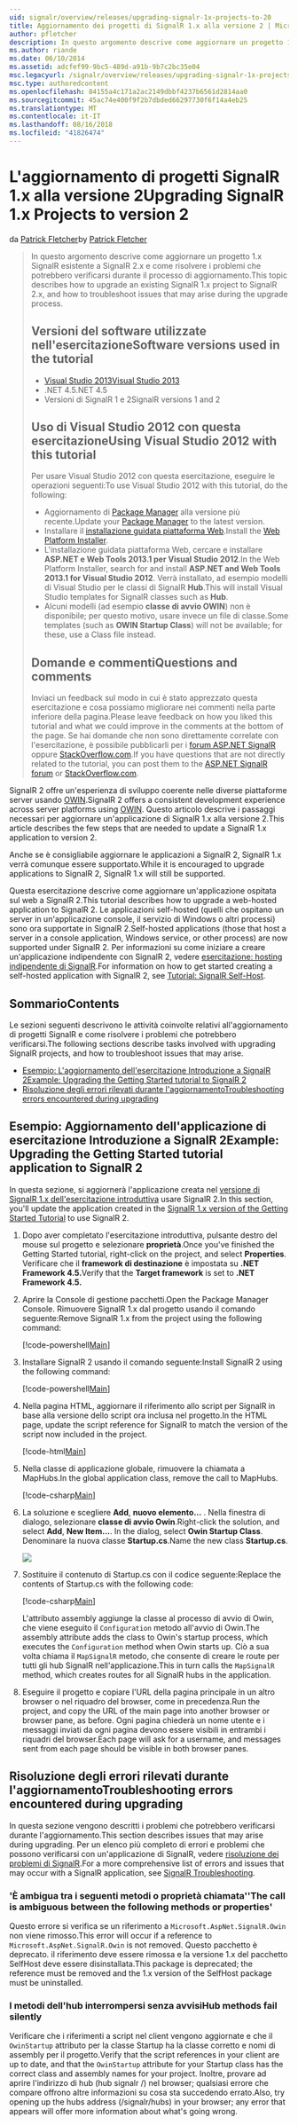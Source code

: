 ```yaml
---
uid: signalr/overview/releases/upgrading-signalr-1x-projects-to-20
title: Aggiornamento dei progetti di SignalR 1.x alla versione 2 | Microsoft Docs
author: pfletcher
description: In questo argomento descrive come aggiornare un progetto 1.x SignalR esistente a SignalR 2.x e come risolvere i problemi che potrebbero verificarsi durante il processo di aggiornamento...
ms.author: riande
ms.date: 06/10/2014
ms.assetid: adcfef99-9bc5-489d-a91b-9b7c2bc35e04
msc.legacyurl: /signalr/overview/releases/upgrading-signalr-1x-projects-to-20
msc.type: authoredcontent
ms.openlocfilehash: 84155a4c171a2ac2149dbbf4237b6561d2814aa0
ms.sourcegitcommit: 45ac74e400f9f2b7dbded66297730f6f14a4eb25
ms.translationtype: MT
ms.contentlocale: it-IT
ms.lasthandoff: 08/16/2018
ms.locfileid: "41826474"
---
```

<a name="upgrading-signalr-1x-projects-to-version-2"></a><span data-ttu-id="ede20-103">L'aggiornamento di progetti SignalR 1.x alla versione 2</span><span class="sxs-lookup"><span data-stu-id="ede20-103">Upgrading SignalR 1.x Projects to version 2</span></span>
====================
<span data-ttu-id="ede20-104">da [Patrick Fletcher](https://github.com/pfletcher)</span><span class="sxs-lookup"><span data-stu-id="ede20-104">by [Patrick Fletcher](https://github.com/pfletcher)</span></span>

> <span data-ttu-id="ede20-105">In questo argomento descrive come aggiornare un progetto 1.x SignalR esistente a SignalR 2.x e come risolvere i problemi che potrebbero verificarsi durante il processo di aggiornamento.</span><span class="sxs-lookup"><span data-stu-id="ede20-105">This topic describes how to upgrade an existing SignalR 1.x project to SignalR 2.x, and how to troubleshoot issues that may arise during the upgrade process.</span></span>
> 
> ## <a name="software-versions-used-in-the-tutorial"></a><span data-ttu-id="ede20-106">Versioni del software utilizzate nell'esercitazione</span><span class="sxs-lookup"><span data-stu-id="ede20-106">Software versions used in the tutorial</span></span>
> 
> 
> - [<span data-ttu-id="ede20-107">Visual Studio 2013</span><span class="sxs-lookup"><span data-stu-id="ede20-107">Visual Studio 2013</span></span>](https://www.microsoft.com/visualstudio/eng/2013-downloads)
> - <span data-ttu-id="ede20-108">.NET 4.5</span><span class="sxs-lookup"><span data-stu-id="ede20-108">.NET 4.5</span></span>
> - <span data-ttu-id="ede20-109">Versioni di SignalR 1 e 2</span><span class="sxs-lookup"><span data-stu-id="ede20-109">SignalR versions 1 and 2</span></span>
>   
> 
> 
> ## <a name="using-visual-studio-2012-with-this-tutorial"></a><span data-ttu-id="ede20-110">Uso di Visual Studio 2012 con questa esercitazione</span><span class="sxs-lookup"><span data-stu-id="ede20-110">Using Visual Studio 2012 with this tutorial</span></span>
> 
> 
> <span data-ttu-id="ede20-111">Per usare Visual Studio 2012 con questa esercitazione, eseguire le operazioni seguenti:</span><span class="sxs-lookup"><span data-stu-id="ede20-111">To use Visual Studio 2012 with this tutorial, do the following:</span></span>
> 
> - <span data-ttu-id="ede20-112">Aggiornamento di [Package Manager](http://docs.nuget.org/docs/start-here/installing-nuget) alla versione più recente.</span><span class="sxs-lookup"><span data-stu-id="ede20-112">Update your [Package Manager](http://docs.nuget.org/docs/start-here/installing-nuget) to the latest version.</span></span>
> - <span data-ttu-id="ede20-113">Installare il [installazione guidata piattaforma Web](https://www.microsoft.com/web/downloads/platform.aspx).</span><span class="sxs-lookup"><span data-stu-id="ede20-113">Install the [Web Platform Installer](https://www.microsoft.com/web/downloads/platform.aspx).</span></span>
> - <span data-ttu-id="ede20-114">L'installazione guidata piattaforma Web, cercare e installare **ASP.NET e Web Tools 2013.1 per Visual Studio 2012**.</span><span class="sxs-lookup"><span data-stu-id="ede20-114">In the Web Platform Installer, search for and install **ASP.NET and Web Tools 2013.1 for Visual Studio 2012**.</span></span> <span data-ttu-id="ede20-115">Verrà installato, ad esempio modelli di Visual Studio per le classi di SignalR **Hub**.</span><span class="sxs-lookup"><span data-stu-id="ede20-115">This will install Visual Studio templates for SignalR classes such as **Hub**.</span></span>
> - <span data-ttu-id="ede20-116">Alcuni modelli (ad esempio **classe di avvio OWIN**) non è disponibile; per questo motivo, usare invece un file di classe.</span><span class="sxs-lookup"><span data-stu-id="ede20-116">Some templates (such as **OWIN Startup Class**) will not be available; for these, use a Class file instead.</span></span>
> 
> 
> ## <a name="questions-and-comments"></a><span data-ttu-id="ede20-117">Domande e commenti</span><span class="sxs-lookup"><span data-stu-id="ede20-117">Questions and comments</span></span>
> 
> <span data-ttu-id="ede20-118">Inviaci un feedback sul modo in cui è stato apprezzato questa esercitazione e cosa possiamo migliorare nei commenti nella parte inferiore della pagina.</span><span class="sxs-lookup"><span data-stu-id="ede20-118">Please leave feedback on how you liked this tutorial and what we could improve in the comments at the bottom of the page.</span></span> <span data-ttu-id="ede20-119">Se hai domande che non sono direttamente correlate con l'esercitazione, è possibile pubblicarli per i [forum ASP.NET SignalR](https://forums.asp.net/1254.aspx/1?ASP+NET+SignalR) oppure [StackOverflow.com](http://stackoverflow.com/).</span><span class="sxs-lookup"><span data-stu-id="ede20-119">If you have questions that are not directly related to the tutorial, you can post them to the [ASP.NET SignalR forum](https://forums.asp.net/1254.aspx/1?ASP+NET+SignalR) or [StackOverflow.com](http://stackoverflow.com/).</span></span>


<span data-ttu-id="ede20-120">SignalR 2 offre un'esperienza di sviluppo coerente nelle diverse piattaforme server usando [OWIN](http://owin.org).</span><span class="sxs-lookup"><span data-stu-id="ede20-120">SignalR 2 offers a consistent development experience across server platforms using [OWIN](http://owin.org).</span></span> <span data-ttu-id="ede20-121">Questo articolo descrive i passaggi necessari per aggiornare un'applicazione di SignalR 1.x alla versione 2.</span><span class="sxs-lookup"><span data-stu-id="ede20-121">This article describes the few steps that are needed to update a SignalR 1.x application to version 2.</span></span>

<span data-ttu-id="ede20-122">Anche se è consigliabile aggiornare le applicazioni a SignalR 2, SignalR 1.x verrà comunque essere supportato.</span><span class="sxs-lookup"><span data-stu-id="ede20-122">While it is encouraged to upgrade applications to SignalR 2, SignalR 1.x will still be supported.</span></span>

<span data-ttu-id="ede20-123">Questa esercitazione descrive come aggiornare un'applicazione ospitata sul web a SignalR 2.</span><span class="sxs-lookup"><span data-stu-id="ede20-123">This tutorial describes how to upgrade a web-hosted application to SignalR 2.</span></span> <span data-ttu-id="ede20-124">Le applicazioni self-hosted (quelli che ospitano un server in un'applicazione console, il servizio di Windows o altri processi) sono ora supportate in SignalR 2.</span><span class="sxs-lookup"><span data-stu-id="ede20-124">Self-hosted applications (those that host a server in a console application, Windows service, or other process) are now supported under SignalR 2.</span></span> <span data-ttu-id="ede20-125">Per informazioni su come iniziare a creare un'applicazione indipendente con SignalR 2, vedere [esercitazione: hosting indipendente di SignalR](../deployment/tutorial-signalr-self-host.md).</span><span class="sxs-lookup"><span data-stu-id="ede20-125">For information on how to get started creating a self-hosted application with SignalR 2, see [Tutorial: SignalR Self-Host](../deployment/tutorial-signalr-self-host.md).</span></span>

## <a name="contents"></a><span data-ttu-id="ede20-126">Sommario</span><span class="sxs-lookup"><span data-stu-id="ede20-126">Contents</span></span>

<span data-ttu-id="ede20-127">Le sezioni seguenti descrivono le attività coinvolte relativi all'aggiornamento di progetti SignalR e come risolvere i problemi che potrebbero verificarsi.</span><span class="sxs-lookup"><span data-stu-id="ede20-127">The following sections describe tasks involved with upgrading SignalR projects, and how to troubleshoot issues that may arise.</span></span>

- [<span data-ttu-id="ede20-128">Esempio: L'aggiornamento dell'esercitazione Introduzione a SignalR 2</span><span class="sxs-lookup"><span data-stu-id="ede20-128">Example: Upgrading the Getting Started tutorial to SignalR 2</span></span>](#example)
- [<span data-ttu-id="ede20-129">Risoluzione degli errori rilevati durante l'aggiornamento</span><span class="sxs-lookup"><span data-stu-id="ede20-129">Troubleshooting errors encountered during upgrading</span></span>](#troubleshooting)

<a id="example"></a>

## <a name="example-upgrading-the-getting-started-tutorial-application-to-signalr-2"></a><span data-ttu-id="ede20-130">Esempio: Aggiornamento dell'applicazione di esercitazione Introduzione a SignalR 2</span><span class="sxs-lookup"><span data-stu-id="ede20-130">Example: Upgrading the Getting Started tutorial application to SignalR 2</span></span>

<span data-ttu-id="ede20-131">In questa sezione, si aggiornerà l'applicazione creata nel [versione di SignalR 1.x dell'esercitazione introduttiva](../older-versions/index.md) usare SignalR 2.</span><span class="sxs-lookup"><span data-stu-id="ede20-131">In this section, you'll update the application created in the [SignalR 1.x version of the Getting Started Tutorial](../older-versions/index.md) to use SignalR 2.</span></span>

1. <span data-ttu-id="ede20-132">Dopo aver completato l'esercitazione introduttiva, pulsante destro del mouse sul progetto e selezionare **proprietà**.</span><span class="sxs-lookup"><span data-stu-id="ede20-132">Once you've finished the Getting Started tutorial, right-click on the project, and select **Properties**.</span></span> <span data-ttu-id="ede20-133">Verificare che il **framework di destinazione** è impostata su **.NET Framework 4.5.**</span><span class="sxs-lookup"><span data-stu-id="ede20-133">Verify that the **Target framework** is set to **.NET Framework 4.5.**</span></span>
2. <span data-ttu-id="ede20-134">Aprire la Console di gestione pacchetti.</span><span class="sxs-lookup"><span data-stu-id="ede20-134">Open the Package Manager Console.</span></span> <span data-ttu-id="ede20-135">Rimuovere SignalR 1.x dal progetto usando il comando seguente:</span><span class="sxs-lookup"><span data-stu-id="ede20-135">Remove SignalR 1.x from the project using the following command:</span></span>

    [!code-powershell[Main](upgrading-signalr-1x-projects-to-20/samples/sample1.ps1)]
3. <span data-ttu-id="ede20-136">Installare SignalR 2 usando il comando seguente:</span><span class="sxs-lookup"><span data-stu-id="ede20-136">Install SignalR 2 using the following command:</span></span>

    [!code-powershell[Main](upgrading-signalr-1x-projects-to-20/samples/sample2.ps1)]
4. <span data-ttu-id="ede20-137">Nella pagina HTML, aggiornare il riferimento allo script per SignalR in base alla versione dello script ora inclusa nel progetto.</span><span class="sxs-lookup"><span data-stu-id="ede20-137">In the HTML page, update the script reference for SignalR to match the version of the script now included in the project.</span></span>

    [!code-html[Main](upgrading-signalr-1x-projects-to-20/samples/sample3.html)]
5. <span data-ttu-id="ede20-138">Nella classe di applicazione globale, rimuovere la chiamata a MapHubs.</span><span class="sxs-lookup"><span data-stu-id="ede20-138">In the global application class, remove the call to MapHubs.</span></span>

    [!code-csharp[Main](upgrading-signalr-1x-projects-to-20/samples/sample4.cs)]
6. <span data-ttu-id="ede20-139">La soluzione e scegliere **Add**, **nuovo elemento...** . Nella finestra di dialogo, selezionare **classe di avvio Owin**.</span><span class="sxs-lookup"><span data-stu-id="ede20-139">Right-click the solution, and select **Add**, **New Item...**. In the dialog, select **Owin Startup Class**.</span></span> <span data-ttu-id="ede20-140">Denominare la nuova classe **Startup.cs**.</span><span class="sxs-lookup"><span data-stu-id="ede20-140">Name the new class **Startup.cs**.</span></span>

    ![](upgrading-signalr-1x-projects-to-20/_static/image1.png)
7. <span data-ttu-id="ede20-141">Sostituire il contenuto di Startup.cs con il codice seguente:</span><span class="sxs-lookup"><span data-stu-id="ede20-141">Replace the contents of Startup.cs with the following code:</span></span>

    [!code-csharp[Main](upgrading-signalr-1x-projects-to-20/samples/sample5.cs)]

    <span data-ttu-id="ede20-142">L'attributo assembly aggiunge la classe al processo di avvio di Owin, che viene eseguito il `Configuration` metodo all'avvio di Owin.</span><span class="sxs-lookup"><span data-stu-id="ede20-142">The assembly attribute adds the class to Owin's startup process, which executes the `Configuration` method when Owin starts up.</span></span> <span data-ttu-id="ede20-143">Ciò a sua volta chiama il `MapSignalR` metodo, che consente di creare le route per tutti gli hub SignalR nell'applicazione.</span><span class="sxs-lookup"><span data-stu-id="ede20-143">This in turn calls the `MapSignalR` method, which creates routes for all SignalR hubs in the application.</span></span>
8. <span data-ttu-id="ede20-144">Eseguire il progetto e copiare l'URL della pagina principale in un altro browser o nel riquadro del browser, come in precedenza.</span><span class="sxs-lookup"><span data-stu-id="ede20-144">Run the project, and copy the URL of the main page into another browser or browser pane, as before.</span></span> <span data-ttu-id="ede20-145">Ogni pagina chiederà un nome utente e i messaggi inviati da ogni pagina devono essere visibili in entrambi i riquadri del browser.</span><span class="sxs-lookup"><span data-stu-id="ede20-145">Each page will ask for a username, and messages sent from each page should be visible in both browser panes.</span></span>

<a id="troubleshooting"></a>

## <a name="troubleshooting-errors-encountered-during-upgrading"></a><span data-ttu-id="ede20-146">Risoluzione degli errori rilevati durante l'aggiornamento</span><span class="sxs-lookup"><span data-stu-id="ede20-146">Troubleshooting errors encountered during upgrading</span></span>

<span data-ttu-id="ede20-147">In questa sezione vengono descritti i problemi che potrebbero verificarsi durante l'aggiornamento.</span><span class="sxs-lookup"><span data-stu-id="ede20-147">This section describes issues that may arise during upgrading.</span></span> <span data-ttu-id="ede20-148">Per un elenco più completo di errori e problemi che possono verificarsi con un'applicazione di SignalR, vedere [risoluzione dei problemi di SignalR](../testing-and-debugging/troubleshooting.md).</span><span class="sxs-lookup"><span data-stu-id="ede20-148">For a more comprehensive list of errors and issues that may occur with a SignalR application, see [SignalR Troubleshooting](../testing-and-debugging/troubleshooting.md).</span></span>

### <a name="the-call-is-ambiguous-between-the-following-methods-or-properties"></a><span data-ttu-id="ede20-149">'È ambigua tra i seguenti metodi o proprietà chiamata'</span><span class="sxs-lookup"><span data-stu-id="ede20-149">'The call is ambiguous between the following methods or properties'</span></span>

<span data-ttu-id="ede20-150">Questo errore si verifica se un riferimento a `Microsoft.AspNet.SignalR.Owin` non viene rimosso.</span><span class="sxs-lookup"><span data-stu-id="ede20-150">This error will occur if a reference to `Microsoft.AspNet.SignalR.Owin` is not removed.</span></span> <span data-ttu-id="ede20-151">Questo pacchetto è deprecato. il riferimento deve essere rimossa e la versione 1.x del pacchetto SelfHost deve essere disinstallata.</span><span class="sxs-lookup"><span data-stu-id="ede20-151">This package is deprecated; the reference must be removed and the 1.x version of the SelfHost package must be uninstalled.</span></span>

### <a name="hub-methods-fail-silently"></a><span data-ttu-id="ede20-152">I metodi dell'hub interrompersi senza avvisi</span><span class="sxs-lookup"><span data-stu-id="ede20-152">Hub methods fail silently</span></span>

<span data-ttu-id="ede20-153">Verificare che i riferimenti a script nel client vengono aggiornate e che il `OwinStartup` attributo per la classe Startup ha la classe corretto e nomi di assembly per il progetto.</span><span class="sxs-lookup"><span data-stu-id="ede20-153">Verify that the script references in your client are up to date, and that the `OwinStartup` attribute for your Startup class has the correct class and assembly names for your project.</span></span> <span data-ttu-id="ede20-154">Inoltre, provare ad aprire l'indirizzo di hub (hub signalr /) nel browser; qualsiasi errore che compare offrono altre informazioni su cosa sta succedendo errato.</span><span class="sxs-lookup"><span data-stu-id="ede20-154">Also, try opening up the hubs address (/signalr/hubs) in your browser; any error that appears will offer more information about what's going wrong.</span></span>
